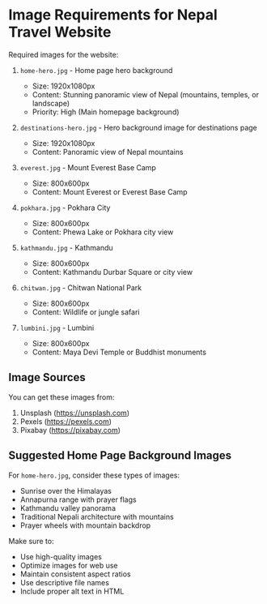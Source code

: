 # Image Requirements for Nepal Travel Website

Required images for the website:

1. `home-hero.jpg` - Home page hero background
   - Size: 1920x1080px
   - Content: Stunning panoramic view of Nepal (mountains, temples, or landscape)
   - Priority: High (Main homepage background)

2. `destinations-hero.jpg` - Hero background image for destinations page
   - Size: 1920x1080px
   - Content: Panoramic view of Nepal mountains

3. `everest.jpg` - Mount Everest Base Camp
   - Size: 800x600px
   - Content: Mount Everest or Everest Base Camp

4. `pokhara.jpg` - Pokhara City
   - Size: 800x600px
   - Content: Phewa Lake or Pokhara city view

5. `kathmandu.jpg` - Kathmandu
   - Size: 800x600px
   - Content: Kathmandu Durbar Square or city view

6. `chitwan.jpg` - Chitwan National Park
   - Size: 800x600px
   - Content: Wildlife or jungle safari

7. `lumbini.jpg` - Lumbini
   - Size: 800x600px
   - Content: Maya Devi Temple or Buddhist monuments

## Image Sources
You can get these images from:
1. Unsplash (https://unsplash.com)
2. Pexels (https://pexels.com)
3. Pixabay (https://pixabay.com)

## Suggested Home Page Background Images
For `home-hero.jpg`, consider these types of images:
- Sunrise over the Himalayas
- Annapurna range with prayer flags
- Kathmandu valley panorama
- Traditional Nepali architecture with mountains
- Prayer wheels with mountain backdrop

Make sure to:
- Use high-quality images
- Optimize images for web use
- Maintain consistent aspect ratios
- Use descriptive file names
- Include proper alt text in HTML 